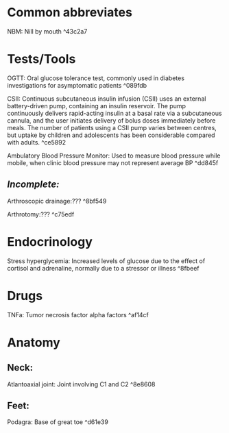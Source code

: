 ```toc
```
# Common abbreviates
NBM: Nill by mouth ^43c2a7

# Tests/Tools
OGTT: Oral glucose tolerance test, commonly used in diabetes investigations for asymptomatic patients ^089fdb

CSII: Continuous subcutaneous insulin infusion (CSII) uses an external battery-driven pump, containing an insulin reservoir. The pump continuously delivers rapid-acting insulin at a basal rate via a subcutaneous cannula, and the user initiates delivery of bolus doses immediately before meals. The number of patients using a CSII pump varies between centres, but uptake by children and adolescents has been considerable compared with adults. ^ce5892

Ambulatory Blood Pressure Monitor: Used to measure blood pressure while mobile, when clinic blood pressure may not represent average BP ^dd845f

## *Incomplete:*
Arthroscopic drainage:??? ^8bf549

Arthrotomy:??? ^c75edf

# Endocrinology
Stress hyperglycemia: Increased levels of glucose due to the effect of cortisol and adrenaline, normally due to a stressor or illness ^8fbeef

# Drugs
TNFa: Tumor necrosis factor alpha factors ^af14cf

# Anatomy
## Neck:
Atlantoaxial joint: Joint involving C1 and C2 ^8e8608
## Feet:
Podagra: Base of great toe ^d61e39